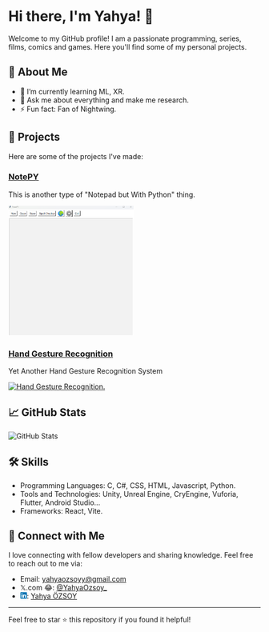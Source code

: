 # Hi there, I'm Yahya! 👋

Welcome to my GitHub profile! I am a passionate programming, series, films, comics and games. Here you'll find some of my personal projects.

## 🌱 About Me

- 🌱 I’m currently learning ML, XR.
- 💬 Ask me about everything and make me research.
- ⚡ Fun fact: Fan of Nightwing.

## 🚀 Projects

Here are some of the projects I've made:

### [NotePY](https://github.com/yahyaozsoy/NotePY)
This is another type of "Notepad but With Python" thing.

[<img src="./img/NotePYapng.apng" alt="NotePY without any theme or style changes made." width="250"/>](./img/NotePYapng.apng)

### [Hand Gesture Recognition](https://github.com/yahyaozsoy/Hand-Gesture-Recognition)
Yet Another Hand Gesture Recognition System

[<img src="./img/HandGestureapng.apng" alt="Hand Gesture Recognition." width="250"/>](./img/HandGestureapng.apng)

## 📈 GitHub Stats

![GitHub Stats](https://github-readme-stats.vercel.app/api?username=yahyaozsoy&show_icons=true&theme=radical)

## 🛠️ Skills

- Programming Languages: C, C#, CSS, HTML, Javascript, Python.
- Tools and Technologies: Unity, Unreal Engine, CryEngine, Vuforia, Flutter, Android Studio...
- Frameworks: React, Vite.

## 🤝 Connect with Me

I love connecting with fellow developers and sharing knowledge. Feel free to reach out to me via:

- Email: yahyaozsoyy@gmail.com
- 𝕏.com 😂: [@YahyaOzsoy_](https://x.com/YahyaOzsoy_)
- <img src="./img/linkedin.webp" width="13"/>: [Yahya ÖZSOY](https://www.linkedin.com/in/yahya-ozsoy)

---
Feel free to star ⭐️ this repository if you found it helpful!
